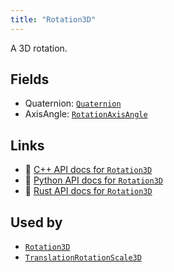 ```yaml
---
title: "Rotation3D"
---
```


A 3D rotation.

## Fields

* Quaternion: [`Quaternion`](../datatypes/quaternion.md)
* AxisAngle: [`RotationAxisAngle`](../datatypes/rotation_axis_angle.md)

## Links
 * 🌊 [C++ API docs for `Rotation3D`](https://ref.rerun.io/docs/cpp/stable/structrerun_1_1datatypes_1_1Rotation3D.html)
 * 🐍 [Python API docs for `Rotation3D`](https://ref.rerun.io/docs/python/stable/common/datatypes#rerun.datatypes.Rotation3D)
 * 🦀 [Rust API docs for `Rotation3D`](https://docs.rs/rerun/latest/rerun/datatypes/enum.Rotation3D.html)


## Used by

* [`Rotation3D`](../components/rotation3d.md)
* [`TranslationRotationScale3D`](../datatypes/translation_rotation_scale3d.md)
